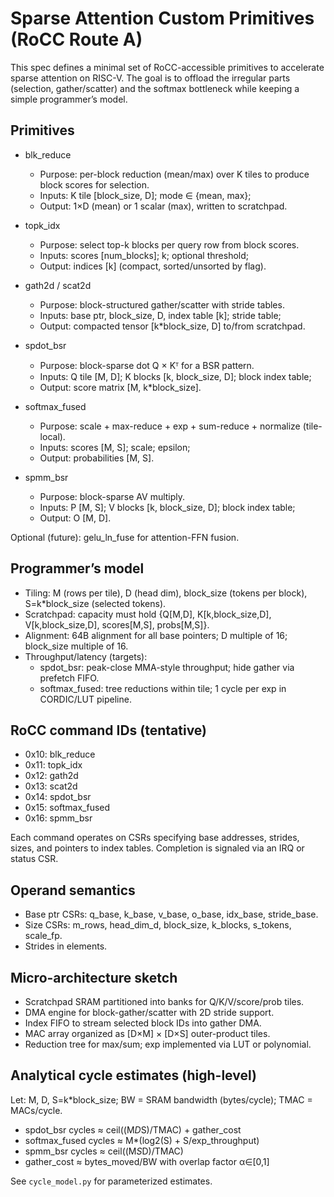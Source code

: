 # Sparse Attention Custom Primitives (RoCC Route A)

This spec defines a minimal set of RoCC-accessible primitives to accelerate sparse attention on RISC-V. The goal is to offload the irregular parts (selection, gather/scatter) and the softmax bottleneck while keeping a simple programmer’s model.

## Primitives

- blk_reduce
  - Purpose: per-block reduction (mean/max) over K tiles to produce block scores for selection.
  - Inputs: K tile [block_size, D]; mode ∈ {mean, max};
  - Output: 1×D (mean) or 1 scalar (max), written to scratchpad.

- topk_idx
  - Purpose: select top-k blocks per query row from block scores.
  - Inputs: scores [num_blocks]; k; optional threshold;
  - Output: indices [k] (compact, sorted/unsorted by flag).

- gath2d / scat2d
  - Purpose: block-structured gather/scatter with stride tables.
  - Inputs: base ptr, block_size, D, index table [k]; stride table;
  - Output: compacted tensor [k*block_size, D] to/from scratchpad.

- spdot_bsr
  - Purpose: block-sparse dot Q × Kᵀ for a BSR pattern.
  - Inputs: Q tile [M, D]; K blocks [k, block_size, D]; block index table;
  - Output: score matrix [M, k*block_size].

- softmax_fused
  - Purpose: scale + max-reduce + exp + sum-reduce + normalize (tile-local).
  - Inputs: scores [M, S]; scale; epsilon;
  - Output: probabilities [M, S].

- spmm_bsr
  - Purpose: block-sparse AV multiply.
  - Inputs: P [M, S]; V blocks [k, block_size, D]; block index table;
  - Output: O [M, D].

Optional (future): gelu_ln_fuse for attention-FFN fusion.

## Programmer’s model

- Tiling: M (rows per tile), D (head dim), block_size (tokens per block), S=k*block_size (selected tokens).
- Scratchpad: capacity must hold {Q[M,D], K[k,block_size,D], V[k,block_size,D], scores[M,S], probs[M,S]}.
- Alignment: 64B alignment for all base pointers; D multiple of 16; block_size multiple of 16.
- Throughput/latency (targets):
  - spdot_bsr: peak-close MMA-style throughput; hide gather via prefetch FIFO.
  - softmax_fused: tree reductions within tile; 1 cycle per exp in CORDIC/LUT pipeline.

## RoCC command IDs (tentative)

- 0x10: blk_reduce
- 0x11: topk_idx
- 0x12: gath2d
- 0x13: scat2d
- 0x14: spdot_bsr
- 0x15: softmax_fused
- 0x16: spmm_bsr

Each command operates on CSRs specifying base addresses, strides, sizes, and pointers to index tables. Completion is signaled via an IRQ or status CSR.

## Operand semantics

- Base ptr CSRs: q_base, k_base, v_base, o_base, idx_base, stride_base.
- Size CSRs: m_rows, head_dim_d, block_size, k_blocks, s_tokens, scale_fp.
- Strides in elements.

## Micro-architecture sketch

- Scratchpad SRAM partitioned into banks for Q/K/V/score/prob tiles.
- DMA engine for block-gather/scatter with 2D stride support.
- Index FIFO to stream selected block IDs into gather DMA.
- MAC array organized as [D×M] × [D×S] outer-product tiles.
- Reduction tree for max/sum; exp implemented via LUT or polynomial.

## Analytical cycle estimates (high-level)

Let: M, D, S=k*block_size; BW = SRAM bandwidth (bytes/cycle); TMAC = MACs/cycle.

- spdot_bsr cycles ≈ ceil((M*D*S)/TMAC) + gather_cost
- softmax_fused cycles ≈ M*(log2(S) + S/exp_throughput)
- spmm_bsr cycles ≈ ceil((M*S*D)/TMAC)
- gather_cost ≈ bytes_moved/BW with overlap factor α∈[0,1]

See `cycle_model.py` for parameterized estimates.
